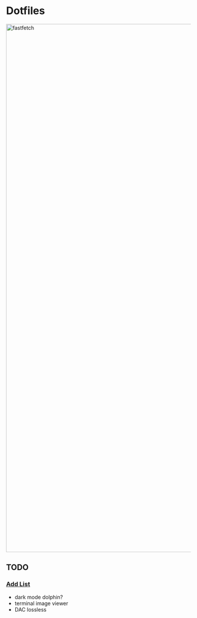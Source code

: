 # Dotfiles

<img width="2560" height="1440" alt="fastfetch" src="https://github.com/user-attachments/assets/6de6514d-5751-44e2-af42-a4a784e9dbb3" />

## TODO

### [Add List](https://github.com/stars/jonahgcarpenter/lists/dotfiles-todo)

- dark mode dolphin?
- terminal image viewer
- DAC lossless
